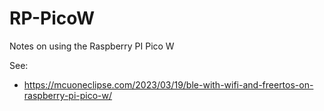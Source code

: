 # RP-PicoW
Notes on using the Raspberry PI Pico W

See:

* https://mcuoneclipse.com/2023/03/19/ble-with-wifi-and-freertos-on-raspberry-pi-pico-w/
